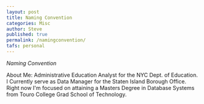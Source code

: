 ```yaml
---
layout: post
title: Naming Convention
categories: Misc
author: Steve
published: true
permalink: /namingconvention/
tafs: personal
---
```


_Naming Convention_

About Me: 
Administrative Education Analyst for the NYC Dept. of Education. 
I Currently serve as Data Manager for the Staten Island Borough Office. 
Right now I'm focused on attaining a Masters Degree in Database Systems from Touro College Grad School of Technology.
